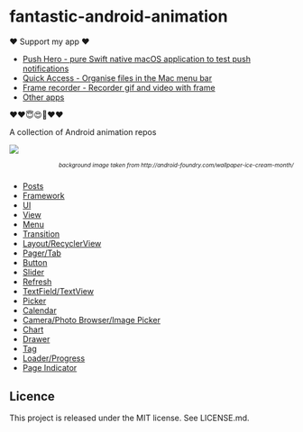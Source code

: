 # fantastic-android-animation

❤️ Support my app ❤️ 

- [Push Hero - pure Swift native macOS application to test push notifications](https://www.producthunt.com/posts/push-hero-2)
- [Quick Access - Organise files in the Mac menu bar](https://www.producthunt.com/posts/quick-access)
- [Frame recorder - Recorder gif and video with frame](https://www.producthunt.com/posts/frame-recorder)
- [Other apps](https://onmyway133.github.io/projects/)

❤️❤️😇😍🤘❤️❤️

A collection of Android animation repos

![](Screenshots/Banner.png)
<h6 style="display: block; text-align:right;font-size:10px">background image taken from http://android-foundry.com/wallpaper-ice-cream-month/</h6>


- [Posts](Animation/posts.md)
- [Framework](Animation/framework.md)
- [UI](Animation/ui.md)
- [View](Animation/view.md)
- [Menu](Animation/menu.md)
- [Transition](Animation/transition.md)
- [Layout/RecyclerView](Animation/layout.md)
- [Pager/Tab](Animation/pager.md)
- [Button](Animation/button.md)
- [Slider](Animation/slider.md)
- [Refresh](Animation/refresh.md)
- [TextField/TextView](Animation/textfield.md)
- [Picker](Animation/picker.md)
- [Calendar](Animation/calendar.md)
- [Camera/Photo Browser/Image Picker](Animation/camera.md)
- [Chart](Animation/chart.md)
- [Drawer](Animation/drawer.md)
- [Tag](Animation/tag.md)
- [Loader/Progress](Animation/loader.md)
- [Page Indicator](Animation/indicator.md)

Licence
--
This project is released under the MIT license. See LICENSE.md.
